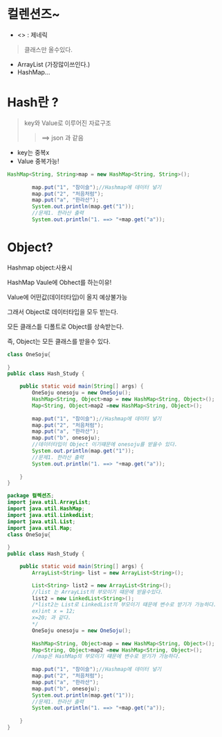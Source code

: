 # 컬렌션즈~
+ <> : 제네릭
>클래스만 올수있다.

+ ArrayList (가장많이쓰인다.)
+ HashMap...
# Hash란 ? 
>key와 Value로 이루어진 자료구조
>>==> json 과 같음
+ key는 중복x
+ Value 중복가능!
~~~java
HashMap<String, String>map = new HashMap<String, String>();
		
		map.put("1", "참이슬");//Hashmap에 데이터 넣기
		map.put("2", "처음처럼");
		map.put("a", "한라산");
		System.out.println(map.get("1"));
		//문제1. 한라산 출력
		System.out.println("1. ==> "+map.get("a"));
~~~

# Object?
Hashmap object:사용시

HashMap Vaule에 Obhect를 하는이유!

Value에 어떤값(데이터타입)이 올지 예상불가능

그래서 Object로 데이터타입을 모두 받는다.

모든 클래스틑 디폴트로 Object를 상속받는다.

즉, Object는 모든 클래스를 받을수 있다.

~~~ java
class OneSoju{
	
}
public class Hash_Study {

	public static void main(String[] args) {
		OneSoju onesoju = new OneSoju();
		HashMap<String, Object>map = new HashMap<String, Object>();
		Map<String, Object>map2 =new HashMap<String, Object>();
		
		map.put("1", "참이슬");//Hashmap에 데이터 넣기
		map.put("2", "처음처럼");
		map.put("a", "한라산");
		map.put("b", onesoju);
        //데이터타입이 Object 이기떄문에 onesoju를 받을수 있다.
		System.out.println(map.get("1"));
		//문제1. 한라산 출력
		System.out.println("1. ==> "+map.get("a"));
		
	}
}
~~~
~~~java 
package 컬렉션즈;
import java.util.ArrayList;
import java.util.HashMap;
import java.util.LinkedList;
import java.util.List;
import java.util.Map;
class OneSoju{
	
}
public class Hash_Study {

	public static void main(String[] args) {
		ArrayList<String> list = new ArrayList<String>();

		List<String> list2 = new ArrayList<String>();
        //list 는 ArrayList의 부모이기 떄문에 받을수있다.
		list2 = new LinkedList<String>();
        /*list2는 List로 LinkedList의 부모이기 떄문에 변수로 받기가 가능하다.
        ex)int x = 12; 
        x=20; 과 같다.
        */
		OneSoju onesoju = new OneSoju();
		
		HashMap<String, Object>map = new HashMap<String, Object>();
		Map<String, Object>map2 =new HashMap<String, Object>();
        //map은 HashMap의 부모이기 떄문에 변수로 받기가 가능하다.
		
		map.put("1", "참이슬");//Hashmap에 데이터 넣기
		map.put("2", "처음처럼");
		map.put("a", "한라산");
		map.put("b", onesoju);
		System.out.println(map.get("1"));
		//문제1. 한라산 출력
		System.out.println("1. ==> "+map.get("a"));
		
	}
}
~~~
